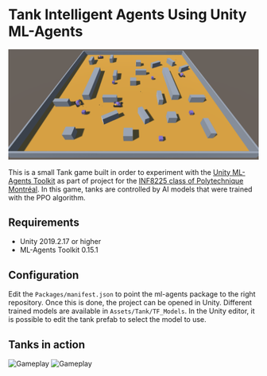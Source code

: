 # Tank Intelligent Agents Using Unity ML-Agents
![Gameplay](Screenshots/gameplay.png)

This is a small Tank game built in order to experiment with the [Unity ML-Agents Toolkit](https://github.com/Unity-Technologies/ml-agents) as part of project for the [INF8225 class of Polytechnique Montréal](https://www.polymtl.ca/etudes/cours/iatech-probabilistes-et-dapprentissage). In this game, tanks are controlled by AI models that were trained with the PPO algorithm.

## Requirements
- Unity 2019.2.17 or higher
- ML-Agents Toolkit 0.15.1

## Configuration
Edit the `Packages/manifest.json` to point the ml-agents package to the right repository. Once this is done, the project can be opened in Unity. Different trained models are available in `Assets/Tank/TF_Models`. In the Unity editor, it is possible to edit the tank prefab to select the model to use.

## Tanks in action
![Gameplay](Screenshots/tank_1.gif)
![Gameplay](Screenshots/tank_2.gif)